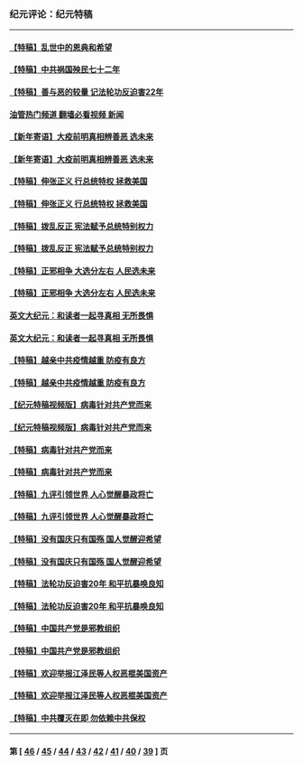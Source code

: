 ### 纪元评论：纪元特稿
---
#### [【特稿】乱世中的恩典和希望](../../pages/nsc424/n13734687.md?06070330) 
#### [【特稿】中共祸国殃民七十二年](../../pages/nsc424/n13272607.md?06070330) 
#### [【特稿】善与恶的较量 记法轮功反迫害22年](../../pages/nsc424/n13086597.md?06070330) 
#### [油管热门频道 翻墙必看视频 新闻](ok?06070330)
#### [【新年寄语】大疫前明真相辨善恶 选未来](../../pages/nsc424/n12660855.md?06070330) 
#### [【新年寄语】大疫前明真相辨善恶 选未来](../../pages/nsc424/n12660855.md?06070330) 
#### [【特稿】伸张正义 行总统特权 拯救美国](../../pages/nsc424/n12616806.md?06070330) 
#### [【特稿】伸张正义 行总统特权 拯救美国](../../pages/nsc424/n12616806.md?06070330) 
#### [【特稿】拨乱反正 宪法赋予总统特别权力](../../pages/nsc424/n12598306.md?06070330) 
#### [【特稿】拨乱反正 宪法赋予总统特别权力](../../pages/nsc424/n12598306.md?06070330) 
#### [【特稿】正邪相争 大选分左右 人民选未来](../../pages/nsc424/n12545208.md?06070330) 
#### [【特稿】正邪相争 大选分左右 人民选未来](../../pages/nsc424/n12545208.md?06070330) 
#### [英文大纪元：和读者一起寻真相 无所畏惧](../../pages/nsc424/n12542027.md?06070330) 
#### [英文大纪元：和读者一起寻真相 无所畏惧](../../pages/nsc424/n12542027.md?06070330) 
#### [【特稿】越亲中共疫情越重 防疫有良方](../../pages/nsc424/n12042989.md?06070330) 
#### [【特稿】越亲中共疫情越重 防疫有良方](../../pages/nsc424/n12042989.md?06070330) 
#### [【纪元特稿视频版】病毒针对共产党而来](../../pages/nsc424/n11977328.md?06070330) 
#### [【纪元特稿视频版】病毒针对共产党而来](../../pages/nsc424/n11977328.md?06070330) 
#### [【特稿】病毒针对共产党而来](../../pages/nsc424/n11928818.md?06070330) 
#### [【特稿】病毒针对共产党而来](../../pages/nsc424/n11928818.md?06070330) 
#### [【特稿】九评引领世界 人心觉醒暴政将亡](../../pages/nsc424/n11660496.md?06070330) 
#### [【特稿】九评引领世界 人心觉醒暴政将亡](../../pages/nsc424/n11660496.md?06070330) 
#### [【特稿】没有国庆只有国殇 国人觉醒迎希望](../../pages/nsc424/n11549354.md?06070330) 
#### [【特稿】没有国庆只有国殇 国人觉醒迎希望](../../pages/nsc424/n11549354.md?06070330) 
#### [【特稿】法轮功反迫害20年 和平抗暴唤良知](../../pages/nsc424/n11389135.md?06070330) 
#### [【特稿】法轮功反迫害20年 和平抗暴唤良知](../../pages/nsc424/n11389135.md?06070330) 
#### [【特稿】中国共产党是邪教组织](../../pages/nsc424/n11355551.md?06070330) 
#### [【特稿】中国共产党是邪教组织](../../pages/nsc424/n11355551.md?06070330) 
#### [【特稿】欢迎举报江泽民等人权恶棍美国资产](../../pages/nsc424/n11303040.md?06070330) 
#### [【特稿】欢迎举报江泽民等人权恶棍美国资产](../../pages/nsc424/n11303040.md?06070330) 
#### [【特稿】中共覆灭在即 勿依赖中共保权](../../pages/nsc424/n11278510.md?06070330) 

---
#### 第 [ [46](./46.md?06070330) / [45](./45.md?06070330) / [44](./44.md?06070330) / [43](./43.md?06070330) / [42](./42.md?06070330) / [41](./41.md?06070330) / [40](./40.md?06070330) / [39](./39.md?06070330) ] 页

